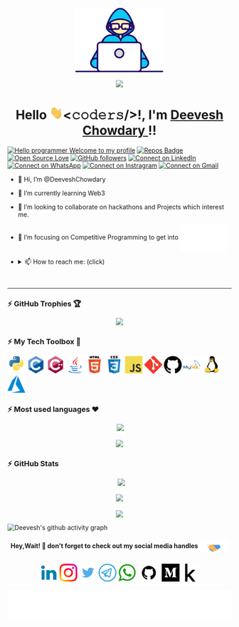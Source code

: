 <p align="center">
<img src="https://github.com/DeeveshChowdary/DeeveshChowdary/blob/main/images/Developer.gif" width="200px">
</p>
  <p align="center"><img src="https://readme-typing-svg.herokuapp.com/?size=30&duration=5001&color=2d7e5e&vCenter=true&center=true&width=460&lines=Software+Engineer+by+day;Furniture+Flipper+by+night" </p> 
<h1 align="center">Hello <img src="https://raw.githubusercontent.com/ABSphreak/ABSphreak/master/gifs/Hi.gif" width="30px" height="30px" style="max-width:100%;"><𝚌𝚘𝚍𝚎𝚛𝚜/>!, I'm <a href=""> Deevesh Chowdary </a>!!
<!--   <img src="https://github.com/DeeveshChowdary/DeeveshChowdary/blob/main/images/Developer.gif" width="65px" height = "60px"> -->
</h1>

[![Hello programmer Welcome to my profile](https://img.shields.io/badge/Hello,Programmer!-Welcome-orange.svg?style=flat&logo=github)](https://github.com/DeeveshChowdary)
[![Repos Badge](https://badges.pufler.dev/repos/DeeveshChowdary)](https://github.com/DeeveshChowdary?tab=repositories) 
[![Open Source Love](https://badges.frapsoft.com/os/v1/open-source.svg?v=103)](https://github.com/DeeveshChowdary) 
[![GitHub followers](https://img.shields.io/github/followers/DeeveshChowdary?style=social)](https://github.com/DeeveshChowdary?tab=followers)
[![Connect on LinkedIn](https://img.shields.io/badge/--linkedin?label=LinkedIn&logo=LinkedIn&style=social)](https://www.linkedin.com/in/gdeeveshc/)
[![Connect on WhatsApp](https://img.shields.io/badge/--WhatsApp?label=WhatsApp&logo=WhatsApp&style=social)](https://wa.me/9032973619)
[![Connect on Instragram](https://img.shields.io/badge/--Instagram?label=Instagram&logo=Instagram&style=social)](https://www.instagram.com/dc._.g/)
[![Connect on Gmail](https://img.shields.io/badge/--Gmail?label=Gmail&logo=Gmail&style=social)](mailto:chowdarydevesh@gmail.com)

- 👋 Hi, I’m @DeeveshChowdary

- 🌱 I’m currently learning Web3
- 💞️ I’m looking to collaborate on hackathons and Projects which interest me.
- 🎯 I’m focusing on Competitive Programming to get into <img align="center" src="https://github.com/DeeveshChowdary/DeeveshChowdary/blob/main/images/FAANG-3.gif" position="absolute" height="60px" style="vertical-align:middle; inline-block;"/>
- <details> 
  <summary>📫  How to reach me: (click) </summary> 
  
  <a href="https://wa.me/9032973619" target="blank"><img align="center" src="https://github.com/DeeveshChowdary/DeeveshChowdary/blob/main/images/whatsapp(color).png" width="27px" /> </a> 
  <a href="https://t.me/CosmicCommander" target="blank"><img align="center" src="https://github.com/DeeveshChowdary/DeeveshChowdary/blob/main/images/telegram(color).png" width="27px" /> </a> 
  <a href="https://www.linkedin.com/in/gdeeveshc/" target="blank"><img align="center" src="https://github.com/DeeveshChowdary/DeeveshChowdary/blob/main/images/linked(color).png" width="27px" /> </a> 
  <a href="https://www.instagram.com/dc._.g/" target="blank"><img align="center" src="https://github.com/DeeveshChowdary/DeeveshChowdary/blob/main/images/Instagram%20(1).svg" width="27px" /> </a> 
  <a href="https://twitter.com/devesh_gdc" target="blank"><img align="center" src="https://github.com/DeeveshChowdary/DeeveshChowdary/blob/main/images/twitter(color).png" width="27px" /> </a> 
  <a href="mailto:chowdarydevesh@gmail.com"> <img src="https://github.com/DeeveshChowdary/DeeveshChowdary/blob/main/images/Gmail_icon_(2020).svg" width="27px"/> </a>
</details>
<br>
<hr>

### :zap: GitHub Trophies 🏆

<p align="center">
  <a href="https://github.com/ryo-ma/github-profile-trophy" target="_blank">
    <img src="https://github-profile-trophy.vercel.app/?username=DeeveshChowdary&column=8&margin-w=15&margin-h=15&no-bg=true&no-frame=true&theme=juicyfresh"/>
  </a>
</p> 


### :zap: My Tech Toolbox 🧰

<p align="left">
  <code><img src="https://github.com/DeeveshChowdary/DeeveshChowdary/blob/main/images/python-original.svg" alt="python" width="40" height="40"/></code> 
  <code><img src="https://github.com/DeeveshChowdary/DeeveshChowdary/blob/main/images/c-original.svg" alt="C" width="40" height="40"/></code>
  <code><img src="https://github.com/DeeveshChowdary/DeeveshChowdary/blob/main/images/cplusplus-original.svg" alt="C++" width="40" height="40"/></code> 
  <code><img src="https://github.com/DeeveshChowdary/DeeveshChowdary/blob/main/images/java-original.svg" alt="Java" width="40" height="40"/></code> 
  <code><img src="https://github.com/DeeveshChowdary/DeeveshChowdary/blob/main/images/html5-original-wordmark.svg" alt="html5" height="40"/></code> 
  <code><img src="https://github.com/DeeveshChowdary/DeeveshChowdary/blob/main/images/css3-original-wordmark.svg" alt="css3" height="40"/></code> 
  <code><img src="https://github.com/DeeveshChowdary/DeeveshChowdary/blob/main/images/javascript-original.svg" alt="JavaScript" width="40" height="40"/></code> 
  <code><img src="https://github.com/DeeveshChowdary/DeeveshChowdary/blob/main/images/git-scm-icon.svg" alt="git" width="40" height="40"/></code> 
  <code><img src="https://github.com/DeeveshChowdary/DeeveshChowdary/blob/main/images/github.svg" alt="github" width="40" height="40"/></code> 
  <code><img src="https://github.com/DeeveshChowdary/DeeveshChowdary/blob/main/images/mysql-original-wordmark.svg" alt="mysql" width="40" height="40"/></code>
  <code><img src="https://github.com/DeeveshChowdary/DeeveshChowdary/blob/main/images/linux-original.svg" alt="Linux" width="40" height="40"/></code>
  <code><img src="https://github.com/DeeveshChowdary/DeeveshChowdary/blob/updates/images/azure2.png" alt="Azure" width="40" height="40"/></code>

</p>

### :zap: Most used languages ❤️

<p align="center">&nbsp;<img src= "https://github-readme-stats.vercel.app/api/top-langs/?username=DeeveshChowdary&layout=compact&hide=html&theme=dracula&hide_border=true"><br>
    <img src= "https://github-profile-summary-cards.vercel.app/api/cards/repos-per-language?username=DeeveshChowdary&theme=dracula" alt=""><br>
    <img src= "https://github-profile-summary-cards.vercel.app/api/cards/most-commit-language?username=DeeveshChowdary&theme=dracula">
</p>

### :zap: GitHub Stats

<p align="center">&nbsp;
  <img align="center" src="https://github-readme-stats.vercel.app/api?username=DeeveshChowdary&show_icons=true&hide_border=true&show_owner=true&title_color=FFFF00&theme=dark&custom_title=Deevesh's GitHub stats &layout=compact" /><br><br>
<img align="center" src="https://github-readme-streak-stats.herokuapp.com/?user=DeeveshChowdary&theme=radical&custom_title=streak-stats&hide_border=true&layout=compact" /><br><br>
<img align="center" src="https://github-profile-summary-cards.vercel.app/api/cards/profile-details?username=DeeveshChowdary&theme=dracula" />
 
</p>


![Deevesh's github activity graph](https://activity-graph.herokuapp.com/graph?username=DeeveshChowdary&theme=dracula&layout=compact&title_color=FF69B4&hide_border=true&area=true)

 <h4 align="center">Hey,Wait! 👋 don't forget to check out my social media handles <img align="center" src="https://github.com/DeeveshChowdary/DeeveshChowdary/blob/main/images/Handshake.gif" height="30px"></h4>
 
 <p align="center">
  <code><a href="https://www.linkedin.com/in/gdeeveshc/"><img align="center" src="https://github.com/DeeveshChowdary/DeeveshChowdary/blob/main/images/linked(color).png" alt="Deevesh's linkedin" width="40px" /></a></code>  
  <code><a href="https://www.instagram.com/dc._.g/" target="blank"><img align="center" src="https://github.com/DeeveshChowdary/DeeveshChowdary/blob/main/images/Instagram%20(1).svg" alt="Deevesh's Instagram" width="40px" /></a></code>
  <code><a href="https://twitter.com/devesh_gdc" target="blank"><img align="center" src="https://github.com/DeeveshChowdary/DeeveshChowdary/blob/main/images/twitter(color).png" width="40px" /></a></code>
  <code><a href="https://t.me/CosmicCommander" target="blank"><img align="center" src="https://github.com/DeeveshChowdary/DeeveshChowdary/blob/main/images/telegram(color).png" width="40px" /></a></code>
  <code><a href="https://wa.me/919032973619" target="blank"><img align="center" src="https://github.com/DeeveshChowdary/DeeveshChowdary/blob/main/images/whatsapp(color).png" width="40px" /></a></code>
  <code><a href="https://github.com/DeeveshChowdary" target="blank"><img align="center" src="https://github.com/DeeveshChowdary/DeeveshChowdary/blob/main/images/github(color).png" width="50px"/></a></code> 
  <code><a href="https://medium.com/@chowdarydevesh" target="blank"><img align="center" src="https://github.com/DeeveshChowdary/DeeveshChowdary/blob/main/images/medium.svg" width="40px"/></a></code>
  <code><a href="https://www.kaggle.com/gdeeveshchowdary" target="blank"><img align="center" src="https://github.com/DeeveshChowdary/DeeveshChowdary/blob/main/images/kaggle.svg" width="40px"/></a></code>
</p>

<img align='center' height="70" alt="Thanks for visiting my profile! " width="100%" src="https://github.com/DeeveshChowdary/DeeveshChowdary/blob/main/images/marquee.svg"/>
 
<!---
DeeveshChowdary/DeeveshChowdary is a ✨ special ✨ repository because its `README.md` (this file) appears on your GitHub profile.
You can click the Preview link to take a look at your changes.
--->

<!-- ![](https://komarev.com/ghpvc/?username=DeeveshChowdary) -->
